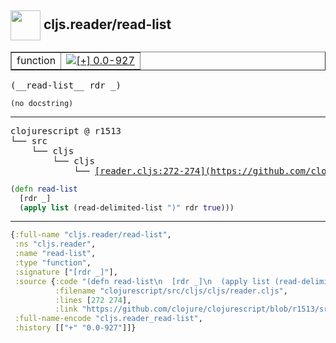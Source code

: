 ## <img width="48px" valign="middle" src="http://i.imgur.com/Hi20huC.png"> cljs.reader/read-list

 <table border="1">
<tr>
<td>function</td>
<td><a href="https://github.com/cljsinfo/api-refs/tree/0.0-927"><img valign="middle" alt="[+] 0.0-927" src="https://img.shields.io/badge/+-0.0--927-lightgrey.svg"></a> </td>
</tr>
</table>

 <samp>
(__read-list__ rdr _)<br>
</samp>

```
(no docstring)
```

---

 <pre>
clojurescript @ r1513
└── src
    └── cljs
        └── cljs
            └── <ins>[reader.cljs:272-274](https://github.com/clojure/clojurescript/blob/r1513/src/cljs/cljs/reader.cljs#L272-L274)</ins>
</pre>

```clj
(defn read-list
  [rdr _]
  (apply list (read-delimited-list ")" rdr true)))
```


---

```clj
{:full-name "cljs.reader/read-list",
 :ns "cljs.reader",
 :name "read-list",
 :type "function",
 :signature ["[rdr _]"],
 :source {:code "(defn read-list\n  [rdr _]\n  (apply list (read-delimited-list \")\" rdr true)))",
          :filename "clojurescript/src/cljs/cljs/reader.cljs",
          :lines [272 274],
          :link "https://github.com/clojure/clojurescript/blob/r1513/src/cljs/cljs/reader.cljs#L272-L274"},
 :full-name-encode "cljs.reader_read-list",
 :history [["+" "0.0-927"]]}

```
